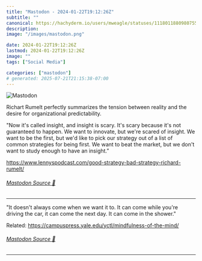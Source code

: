 ```yaml
---
title: "Mastodon - 2024-01-22T19:12:26Z"
subtitle: ""
canonical: https://hachyderm.io/users/mweagle/statuses/111801188098075577
description:
image: "/images/mastodon.png"

date: 2024-01-22T19:12:26Z
lastmod: 2024-01-22T19:12:26Z
image: ""
tags: ["Social Media"]

categories: ["mastodon"]
# generated: 2025-07-21T21:15:38-07:00
---
```

![Mastodon](/images/mastodon.png)

<p>Richart Rumelt perfectly summarizes the tension between reality and the desire for organizational predictability.</p><p>&quot;Now it&#39;s called insight, and insight is scary. It&#39;s scary because it&#39;s not guaranteed to happen. We want to innovate, but we&#39;re scared of insight. We want to be the first, but we&#39;d like to pick our strategy out of a list of common strategies for being first. We want to beat the market, but we don&#39;t want to study enough to have an insight.”</p><p><a href="https://www.lennyspodcast.com/good-strategy-bad-strategy-richard-rumelt/" target="_blank" rel="nofollow noopener noreferrer" translate="no"><span class="invisible">https://www.</span><span class="ellipsis">lennyspodcast.com/good-strateg</span><span class="invisible">y-bad-strategy-richard-rumelt/</span></a></p>


###### [Mastodon Source 🐘](https://hachyderm.io/@mweagle/111801188098075577)

___

<p>&quot;It doesn&#39;t always come when we want it to. It can come while you&#39;re driving the car, it can come the next day. It can come in the shower.&quot;</p><p>Related: <a href="https://campuspress.yale.edu/yctl/mindfulness-of-the-mind/" target="_blank" rel="nofollow noopener noreferrer" translate="no"><span class="invisible">https://</span><span class="ellipsis">campuspress.yale.edu/yctl/mind</span><span class="invisible">fulness-of-the-mind/</span></a></p>


###### [Mastodon Source 🐘](https://hachyderm.io/@mweagle/111801200420186843)

___
